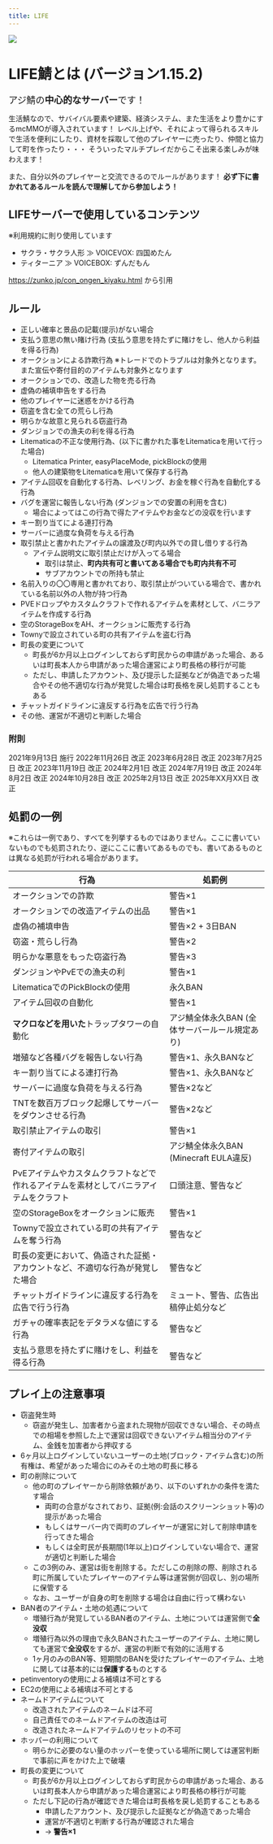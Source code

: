 ```yaml
---
title: LIFE
---
```


![](https://i.azisaba.net/albums/life/zaeo0PNhKd.png)

# LIFE鯖とは (バージョン1.15.2)

<span style="font-size: 18px">アジ鯖の<b>中心的なサーバー</b>です！</span>

生活鯖なので、サバイバル要素や建築、経済システム、また生活をより豊かにするmcMMOが導入されています！
レベル上げや、それによって得られるスキルで生活を便利にしたり、資材を採取して他のプレイヤーに売ったり、仲間と協力して町を作ったり・・・
そういったマルチプレイだからこそ出来る楽しみが味わえます！

また、自分以外のプレイヤーと交流できるのでルールがあります！
**必ず下に書かれてあるルールを読んで理解してから参加しよう！**

## LIFEサーバーで使用しているコンテンツ

※利用規約に則り使用しています

- サクラ・サクラ人形 ≫ VOICEVOX: 四国めたん
- ティターニア ≫ VOICEBOX: ずんだもん

https://zunko.jp/con_ongen_kiyaku.html から引用

## ルール

- 正しい確率と景品の記載(提示)がない場合
- 支払う意思の無い賭け行為 (支払う意思を持たずに賭けをし、他人から利益を得る行為)
- オークションによる詐欺行為 ※トレードでのトラブルは対象外となります。また宣伝や寄付目的のアイテムも対象外となります
- オークションでの、改造した物を売る行為
- 虚偽の補填申告をする行為
- 他のプレイヤーに迷惑をかける行為
- 窃盗を含む全ての荒らし行為
- 明らかな故意と見られる窃盗行為
- ダンジョンでの漁夫の利を得る行為
- Litematicaの不正な使用行為、(以下に書かれた事をLitematicaを用いて行った場合)
  - Litematica Printer, easyPlaceMode, pickBlockの使用
  - 他人の建築物をLitematicaを用いて保存する行為
- アイテム回収を自動化する行為、レベリング、お金を稼ぐ行為を自動化する行為
- バグを運営に報告しない行為 (ダンジョンでの安置の利用を含む)
  - 場合によってはこの行為で得たアイテムやお金などの没収を行います
- キー割り当てによる連打行為
- サーバーに過度な負荷を与える行為
- 取引禁止と書かれたアイテムの譲渡及び町内以外での貸し借りする行為
  - アイテム説明文に取引禁止だけが入ってる場合
    - 取引は禁止、**町内共有可と書いてある場合でも町内共有不可**
    - サブアカウントでの所持も禁止
- 名前入りの〇〇専用と書かれており、取引禁止がついている場合で、書かれている名前以外の人物が持つ行為
- PVEドロップやカスタムクラフトで作れるアイテムを素材として、バニラアイテムを作成する行為
- 空のStorageBoxをAH、オークションに販売する行為
- Townyで設立されている町の共有アイテムを盗む行為
- 町長の変更について
  - 町長が6か月以上ログインしておらず町民からの申請があった場合、あるいは町長本人から申請があった場合運営により町長格の移行が可能
  - ただし、申請したアカウント、及び提示した証拠などが偽造であった場合やその他不適切な行為が発覚した場合は町長格を戻し処罰することもある
- チャットガイドラインに違反する行為を広告で行う行為
- その他、運営が不適切と判断した場合

### 附則
2021年9月13日 施行
2022年11月26日 改正
2023年6月28日 改正
2023年7月25日 改正
2023年11月19日 改正
2024年2月1日 改正
2024年7月19日 改正
2024年8月2日 改正
2024年10月28日 改正
2025年2月13日 改正
2025年XX月XX日 改正

## 処罰の一例
※これらは一例であり、すべてを列挙するものではありません。ここに書いていないものでも処罰されたり、逆にここに書いてあるものでも、書いてあるものとは異なる処罰が行われる場合があります。

| 行為                                         | 処罰例                        |
|--------------------------------------------|----------------------------|
| オークションでの詐欺                                 | 警告×1                       |
| オークションでの改造アイテムの出品                          | 警告×1                       |
| 虚偽の補填申告                                    | 警告×2 + 3日BAN               |
| 窃盗・荒らし行為                                   | 警告×2                       |
| 明らかな悪意をもった窃盗行為                             | 警告×3                       |
| ダンジョンやPvEでの漁夫の利                            | 警告×1                       |
| LitematicaでのPickBlockの使用                   | 永久BAN                      |
| アイテム回収の自動化                                 | 警告×1                       |
| **マクロなどを用いた**トラップタワーの自動化                   | アジ鯖全体永久BAN (全体サーバールール規定あり) |
| 増殖など各種バグを報告しない行為                           | 警告×1、永久BANなど               |
| キー割り当てによる連打行為                              | 警告×1、永久BANなど               |
| サーバーに過度な負荷を与える行為                           | 警告×2など                     |
| TNTを数百万ブロック起爆してサーバーをダウンさせる行為               | 警告×2など                     |
| 取引禁止アイテムの取引                                | 警告×1 |
| 寄付アイテムの取引                                  | アジ鯖全体永久BAN (Minecraft EULA違反) |
| PvEアイテムやカスタムクラフトなどで作れるアイテムを素材としてバニラアイテムをクラフト | 口頭注意、警告など |
| 空のStorageBoxをオークションに販売                     | 警告×1 |
| Townyで設立されている町の共有アイテムを奪う行為                 | 警告など |
| 町長の変更において、偽造された証拠・アカウントなど、不適切な行為が発覚した場合    | 警告など |
| チャットガイドラインに違反する行為を広告で行う行為                  | ミュート、警告、広告出稿停止処分など |
| ガチャの確率表記をデタラメな値にする行為 | 警告など |
| 支払う意思を持たずに賭けをし、利益を得る行為 | 警告など |

## プレイ上の注意事項

- 窃盗発生時
  - 窃盗が発生し、加害者から盗まれた現物が回収できない場合、その時点での相場を参照した上で運営は回収できないアイテム相当分のアイテム、金銭を加害者から押収する
- 6ヶ月以上ログインしていないユーザーの土地(ブロック・アイテム含む)の所有権は、希望があった場合にのみその土地の町長に移る
- 町の削除について
  - 他の町のプレイヤーから削除依頼があり、以下のいずれかの条件を満たす場合
    - 両町の合意がなされており、証拠(例:会話のスクリーンショット等)の提示があった場合
    - もしくはサーバー内で両町のプレイヤーが運営に対して削除申請を行ってきた場合
    - もしくは全町民が長期間(1年以上)ログインしていない場合で、運営が適切と判断した場合
  - この3例のみ、運営は街を削除する。ただしこの削除の際、削除される町に所属していたプレイヤーのアイテム等は運営側が回収し、別の場所に保管する
  - なお、ユーザーが自身の町を削除する場合は自由に行って構わない
- BAN者のアイテム・土地の処遇について
  - 増殖行為が発覚しているBAN者のアイテム、土地については運営側で**全没収**
  - 増殖行為以外の理由で永久BANされたユーザーのアイテム、土地に関しても運営で**全没収**をするが、運営の判断で有効的に活用する
  - 1ヶ月のみのBAN等、短期間のBANを受けたプレイヤーのアイテム、土地に関しては基本的には**保護する**ものとする
- petinventoryの使用による補填は不可とする
- EC2の使用による補填は不可とする
- ネームドアイテムについて
  - 改造されたアイテムのネームドは不可
  - 自己責任でのネームドアイテムの改造は可
  - 改造されたネームドアイテムのリセットの不可
- ホッパーの利用について
  - 明らかに必要のない量のホッパーを使っている場所に関しては運営判断で事前に声をかけた上で破壊
- 町長の変更について
  - 町長が6か月以上ログインしておらず町民からの申請があった場合、あるいは町長本人から申請があった場合運営により町長格の移行が可能
  - ただし下記の行為が確認できた場合は町長格を戻し処罰することもある
    - 申請したアカウント、及び提示した証拠などが偽造であった場合
    - 運営が不適切と判断する行為が確認された場合
    - → **警告×1**
